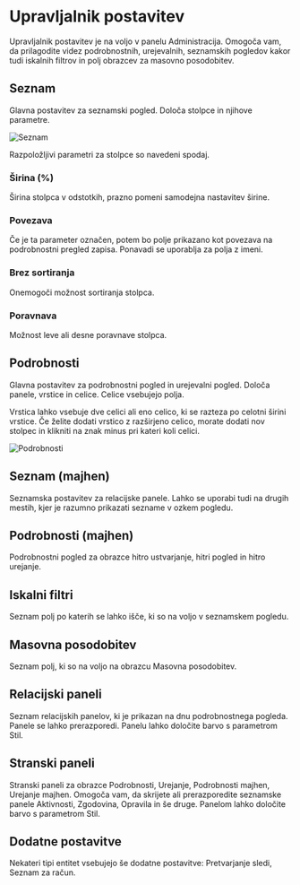 # Upravljalnik postavitev

Upravljalnik postavitev je na voljo v panelu Administracija.
Omogoča vam, da prilagodite videz podrobnostnih, urejevalnih, seznamskih pogledov kakor tudi iskalnih filtrov in polj obrazcev za masovno posodobitev.

## Seznam

Glavna postavitev za seznamski pogled. Določa stolpce in njihove parametre.

![Seznam](https://raw.githubusercontent.com/espocrm/documentation/master/_static/images/administration/layout-manager/list.png)

Razpoložljivi parametri za stolpce so navedeni spodaj.

### Širina (%)

Širina stolpca v odstotkih, prazno pomeni samodejna nastavitev širine.

### Povezava

Če je ta parameter označen, potem bo polje prikazano kot povezava na podrobnostni pregled zapisa. Ponavadi se uporablja za polja z imeni.

### Brez sortiranja

Onemogoči možnost sortiranja stolpca.

### Poravnava

Možnost leve ali desne poravnave stolpca.

## Podrobnosti

Glavna postavitev za podrobnostni pogled in urejevalni pogled. Določa panele, vrstice in celice. Celice vsebujejo polja.

Vrstica lahko vsebuje dve celici ali eno celico, ki se razteza po celotni širini vrstice. Če želite dodati vrstico z razširjeno celico, morate dodati nov stolpec in klikniti na znak minus pri kateri koli celici.

![Podrobnosti](https://raw.githubusercontent.com/espocrm/documentation/master/_static/images/administration/layout-manager/detail.png)

## Seznam (majhen)

Seznamska postavitev za relacijske panele. Lahko se uporabi tudi na drugih mestih, kjer je razumno prikazati sezname v ozkem pogledu.

## Podrobnosti (majhen)

Podrobnostni pogled za obrazce hitro ustvarjanje, hitri pogled in hitro urejanje.

## Iskalni filtri

Seznam polj po katerih se lahko išče, ki so na voljo v seznamskem pogledu.

## Masovna posodobitev

Seznam polj, ki so na voljo na obrazcu Masovna posodobitev.

## Relacijski paneli

Seznam relacijskih panelov, ki je prikazan na dnu podrobnostnega pogleda. Panele se lahko prerazporedi. Panelu lahko določite barvo s parametrom Stil.

## Stranski paneli

Stranski paneli za obrazce Podrobnosti, Urejanje, Podrobnosti majhen, Urejanje majhen. Omogoča vam, da skrijete ali prerazporedite seznamske panele Aktivnosti, Zgodovina, Opravila in še druge. Panelom lahko določite barvo s parametrom Stil.

## Dodatne postavitve

Nekateri tipi entitet vsebujejo še dodatne postavitve: Pretvarjanje sledi, Seznam za račun.
